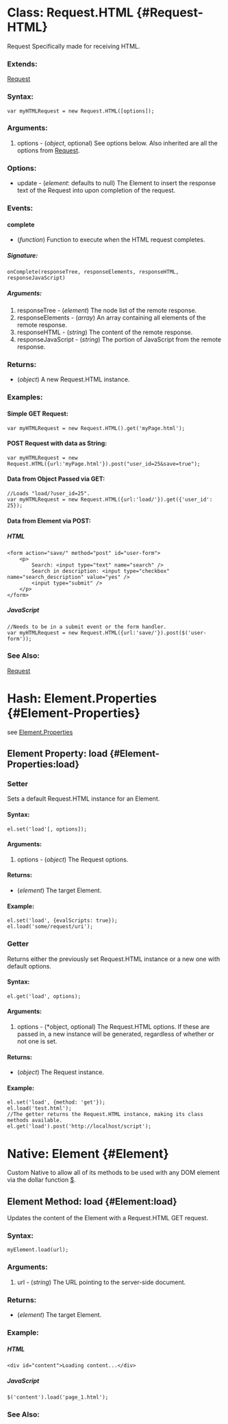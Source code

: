 [Request]: /Request/Request

Class: Request.HTML {#Request-HTML}
===================================

Request Specifically made for receiving HTML.

### Extends:

[Request][]

### Syntax:

	var myHTMLRequest = new Request.HTML([options]);

### Arguments:

1. options - (*object*, optional) See options below.  Also inherited are all the options from [Request][].

### Options:

* update - (*element*: defaults to null) The Element to insert the response text of the Request into upon completion of the request.

### Events:

#### complete

* (*function*) Function to execute when the HTML request completes.

##### Signature:

	onComplete(responseTree, responseElements, responseHTML, responseJavaScript)

##### Arguments:

1. responseTree 	  - (*element*) The node list of the remote response.
2. responseElements   - (*array*)   An array containing all elements of the remote response.
3. responseHTML		  - (*string*)  The content of the remote response.
4. responseJavaScript - (*string*)  The portion of JavaScript from the remote response.

### Returns:

* (*object*) A new Request.HTML instance.

### Examples:

#### Simple GET Request:

	var myHTMLRequest = new Request.HTML().get('myPage.html');

#### POST Request with data as String:

	var myHTMLRequest = new Request.HTML({url:'myPage.html'}).post("user_id=25&save=true");

#### Data from Object Passed via GET:

	//Loads "load/?user_id=25".
	var myHTMLRequest = new Request.HTML({url:'load/'}).get({'user_id': 25}); 

#### Data from Element via POST:

##### HTML

	<form action="save/" method="post" id="user-form">
		<p>
			Search: <input type="text" name="search" />
			Search in description: <input type="checkbox" name="search_description" value="yes" />
			<input type="submit" />
		</p>
	</form>

##### JavaScript

	//Needs to be in a submit event or the form handler.
	var myHTMLRequest = new Request.HTML({url:'save/'}).post($('user-form'));

### See Also:

[Request][]


Hash: Element.Properties {#Element-Properties}
==============================================

see [Element.Properties](/Element/Element/#Element-Properties)

Element Property: load {#Element-Properties:load}
-------------------------------------------------

### Setter

Sets a default Request.HTML instance for an Element.

#### Syntax:

	el.set('load'[, options]);

#### Arguments:

1. options - (*object*) The Request options.

#### Returns:

* (*element*) The target Element.

#### Example:

	el.set('load', {evalScripts: true});
	el.load('some/request/uri');


### Getter

Returns either the previously set Request.HTML instance or a new one with default options.

#### Syntax:

	el.get('load', options);

#### Arguments:

1. options - (*object, optional) The Request.HTML options.  If these are passed in, a new instance will be generated, regardless of whether or not one is set.

#### Returns:

* (*object*) The Request instance.

#### Example:

	el.set('load', {method: 'get'});
	el.load('test.html');
	//The getter returns the Request.HTML instance, making its class methods available.
	el.get('load').post('http://localhost/script');



Native: Element {#Element}
==========================

Custom Native to allow all of its methods to be used with any DOM element via the dollar function [$][].

Element Method: load {#Element:load}
------------------------------------

Updates the content of the Element with a Request.HTML GET request.

### Syntax:

	myElement.load(url);

### Arguments:

1. url - (*string*) The URL pointing to the server-side document.

### Returns:

* (*element*) The target Element.

### Example:

##### HTML

	<div id="content">Loading content...</div>

##### JavaScript

	$('content').load('page_1.html');



### See Also:

[$]: /Element/Element/#dollar
[Request]: /Request/Request
